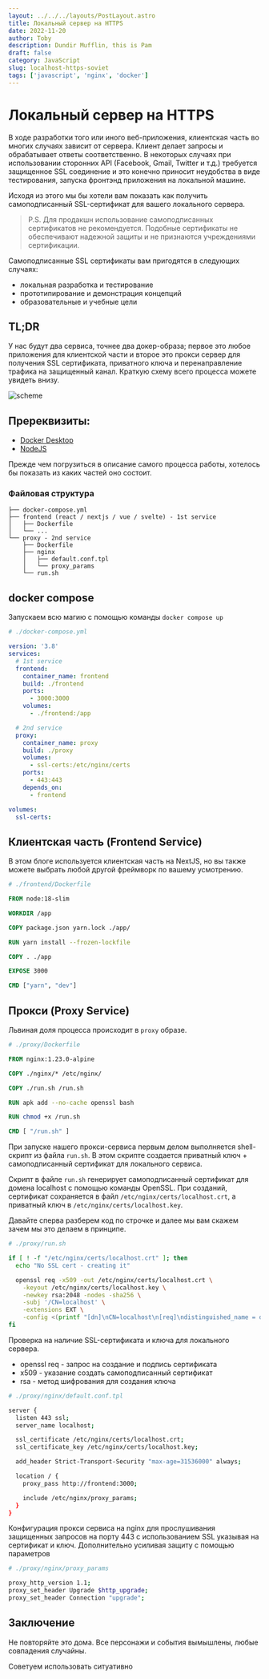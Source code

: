```yaml
---
layout: ../../../layouts/PostLayout.astro
title: Локальный сервер на HTTPS
date: 2022-11-20
author: Toby
description: Dundir Mufflin, this is Pam
draft: false
category: JavaScript
slug: localhost-https-soviet
tags: ['javascript', 'nginx', 'docker']
---
```


# Локальный сервер на HTTPS

В ходе разработки того или иного веб-приложения, клиентская часть во многих случаях зависит от сервера.
Клиент делает запросы и обрабатывает ответы соответственно. В некоторых случаях при использовании
сторонних API (Facebook, Gmail, Twitter и т.д.) требуется защищенное SSL соединение и это конечно приносит неудобства в виде тестирования, запуска фронтэнд приложения на локальной машине.

Исходя из этого мы бы хотели вам показать как получить самоподписанный SSL-сертификат для вашего локального сервера.

> P.S. Для продакшн использование самоподписанных сертификатов не рекомендуется. Подобные сертификаты не обеспечивают надежной защиты и не признаются учреждениями сертификации.

Самоподписанные SSL сертификаты вам пригодятся в следующих случаях:
- локальная разработка и тестирование
- прототипирование и демонстрация концепций
- образовательные и учебные цели

## TL;DR
У нас будут два сервиса, точнее два докер-образа; первое это любое приложения для клиентской части и второе это прокси сервер для получения SSL сертификата, приватного ключа и перенаправление трафика на защищенный канал. Краткую схему всего процесса можете увидеть внизу.

![scheme](../../../../images/localhost-https/01.png)
## Пререквизиты:

- [Docker Desktop](https://www.docker.com/products/docker-desktop/)
- [NodeJS](https://nodejs.org/en)

Прежде чем погрузиться в описание самого процесса работы, хотелось бы показать из каких частей оно состоит.
### Файловая структура

```
├── docker-compose.yml
├── frontend (react / nextjs / vue / svelte) - 1st service
│   ├── Dockerfile
│   └── ...
└── proxy - 2nd service
    ├── Dockerfile
    ├── nginx
    │   ├── default.conf.tpl
    │   └── proxy_params
    └── run.sh
```

## docker compose

Запускаем всю магию с помощью команды `docker compose up`

```yaml
# ./docker-compose.yml

version: '3.8'
services:
  # 1st service 
  frontend:
    container_name: frontend
    build: ./frontend
    ports:
      - 3000:3000
    volumes:
      - ./frontend:/app

  # 2nd service
  proxy:
    container_name: proxy
    build: ./proxy
    volumes:
      - ssl-certs:/etc/nginx/certs
    ports:
      - 443:443
    depends_on:
      - frontend

volumes:
  ssl-certs:
```

## Клиентская часть (Frontend Service)

В этом блоге используется клиентская часть на NextJS, но вы также можете выбрать любой другой фреймворк по вашему усмотрению.

```dockerfile
# ./frontend/Dockerfile

FROM node:18-slim

WORKDIR /app

COPY package.json yarn.lock ./app/

RUN yarn install --frozen-lockfile

COPY . ./app

EXPOSE 3000

CMD ["yarn", "dev"]
```
## Прокси (Proxy Service)

Львиная доля процесса происходит в `proxy` образе.

```dockerfile
# ./proxy/Dockerfile

FROM nginx:1.23.0-alpine

COPY ./nginx/* /etc/nginx/

COPY ./run.sh /run.sh

RUN apk add --no-cache openssl bash

RUN chmod +x /run.sh

CMD [ "/run.sh" ]
```
При запуске нашего прокси-сервиса первым делом выполняется shell-скрипт из файла `run.sh`. В этом скрипте создается приватный ключ + самоподписанный сертификат для локального сервиса.

Скрипт в файле `run.sh` генерирует самоподписанный сертификат для домена localhost c помощью команды OpenSSL. При созданий, сертификат сохраняется в файл `/etc/nginx/certs/localhost.crt`, а приватный ключ в `/etc/nginx/certs/localhost.key`.

Давайте сперва разберем код по строчке и далее мы вам скажем зачем мы это делаем в принципе.

```bash
# ./proxy/run.sh

if [ ! -f "/etc/nginx/certs/localhost.crt" ]; then
  echo "No SSL cert - creating it"

  openssl req -x509 -out /etc/nginx/certs/localhost.crt \
    -keyout /etc/nginx/certs/localhost.key \
    -newkey rsa:2048 -nodes -sha256 \
    -subj '/CN=localhost' \
    -extensions EXT \
    -config <(printf "[dn]\nCN=localhost\n[req]\ndistinguished_name = dn\n[EXT]\nsubjectAltName=DNS:localhost\nkeyUsage=digitalSignature\nextendedKeyUsage=serverAuth")
fi
```

Проверка на наличие SSL-сертификата и ключа для локального сервера.

- openssl req - запрос на создание и подпись сертификата
- x509 - указание создать самоподписанный сертификат
- rsa - метод шифрования для создания ключа

```bash
# ./proxy/nginx/default.conf.tpl

server {
  listen 443 ssl;
  server_name localhost;

  ssl_certificate /etc/nginx/certs/localhost.crt;
  ssl_certificate_key /etc/nginx/certs/localhost.key;

  add_header Strict-Transport-Security "max-age=31536000" always;

  location / {
    proxy_pass http://frontend:3000;

    include /etc/nginx/proxy_params;
  }
}
```

Конфигурация прокси сервиса на nginx для прослушивания защищенных запросов на порту 443 с использованием SSL указывая на сертификат и ключ. Дополнительно усиливая защиту с помощью параметров

```bash
# ./proxy/nginx/proxy_params

proxy_http_version 1.1;
proxy_set_header Upgrade $http_upgrade;
proxy_set_header Connection "upgrade";
```

## Заключение
Не повторяйте это дома. Все персонажи и события вымышлены, любые совпадения случайны.

Советуем использовать ситуативно
